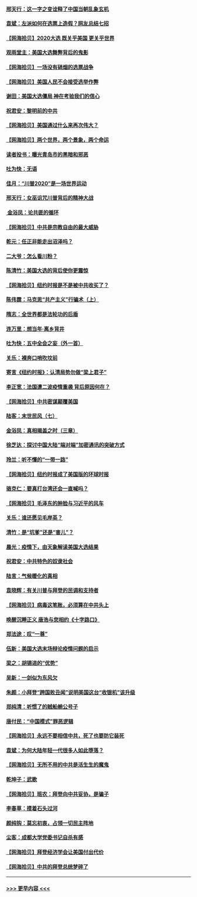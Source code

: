 #### [邢天行：这一字之变诠释了中国当朝乱象玄机](../pages/nsc993/n12533446.md?t=11082351) 
#### [袁斌：左派如何在选票上造假？网友总结七招](../pages/nsc993/n12533180.md?t=11082351) 
#### [【网海拾贝】2020大选 既关乎美国 更关乎世界](../pages/nsc993/n12533161.md?t=11082351) 
#### [观雨堂主：美国大选舞弊背后的鬼影](../pages/nsc993/n12533153.md?t=11082351) 
#### [【网海拾贝】一场没有硝烟的选票战争](../pages/nsc993/n12531883.md?t=11082351) 
#### [【网海拾贝】美国人民不会接受选举作弊](../pages/nsc993/n12528850.md?t=11082351) 
#### [谢田：美国大选僵局 神在考验我们的信心](../pages/nsc993/n12527932.md?t=11082351) 
#### [祝君安：黎明前的中共](../pages/nsc993/n12524071.md?t=11082351) 
#### [【网海拾贝】美国通过什么来再次伟大？](../pages/nsc993/n12523844.md?t=11082351) 
#### [【网海拾贝】两个世界，两个景象，两个命运](../pages/nsc993/n12521419.md?t=11082351) 
#### [读者投书：曝光青岛市的黑暗和邪恶](../pages/nsc993/n12520988.md?t=11082351) 
#### [吐为快：无语](../pages/nsc993/n12518588.md?t=11082351) 
#### [佳月：“川普2020”是一场世界运动](../pages/nsc993/n12518581.md?t=11082351) 
#### [邢天行：女巫诅咒川普背后的精神大战](../pages/nsc993/n12517257.md?t=11082351) 
#### [ 金浴凤：论共匪的循环](../pages/nsc993/n12517133.md?t=11082351) 
#### [【网海拾贝】中共是宗教自由的最大威胁](../pages/nsc993/n12516879.md?t=11082351) 
#### [乾元：任正非能走出沼泽吗？](../pages/nsc993/n12515831.md?t=11082351) 
#### [二大爷：怎么看川粉？](../pages/nsc993/n12515820.md?t=11082351) 
#### [陈清竹：美国大选的背后使你更震惊](../pages/nsc993/n12515589.md?t=11082351) 
#### [【网海拾贝】纽约时报是不是被中共收买了？](../pages/nsc993/n12515122.md?t=11082351) 
#### [陈伟霆：马克思“共产主义”行骗术（上）](../pages/nsc993/n12510217.md?t=11082351) 
#### [隋志：全世界都是法轮功的后盾](../pages/nsc993/n12510636.md?t=11082351) 
#### [连万里：想当年‧离乡背井](../pages/nsc993/n12510623.md?t=11082351) 
#### [吐为快：五中全会之妄（外一首）](../pages/nsc993/n12510470.md?t=11082351) 
#### [关乐：裸奔口哨吹坟前](../pages/nsc993/n12510403.md?t=11082351) 
#### [寄言《纽约时报》：认清局势勿做“梁上君子”](../pages/nsc993/n12510042.md?t=11082351) 
#### [李正宽：法国遭二波疫情重袭 背后原因何在？](../pages/nsc993/n12509971.md?t=11082351) 
#### [【网海拾贝】中共密谋颠覆美国](../pages/nsc993/n12509816.md?t=11082351) 
#### [陆客：末世民风（七）](../pages/nsc993/n12507822.md?t=11082351) 
#### [金浴凤：真相揭盖之时（三章）](../pages/nsc993/n12507804.md?t=11082351) 
#### [徐芝达：探讨中国大陆“端对端”加密通讯的突破方式](../pages/nsc993/n12507682.md?t=11082351) 
#### [玲兰：听不懂的“一带一路”](../pages/nsc993/n12507669.md?t=11082351) 
#### [【网海拾贝】纽约时报成了美国版的环球时报](../pages/nsc993/n12507053.md?t=11082351) 
#### [骆克仁：要真打台湾还会一直喊吗？](../pages/nsc993/n12506843.md?t=11082351) 
#### [【网海拾贝】毛泽东的肿脸与习近平的风车](../pages/nsc993/n12504537.md?t=11082351) 
#### [关乐：谁还愿见毛岸英？](../pages/nsc993/n12503866.md?t=11082351) 
#### [清竹：是“坑爹”还是“害儿”？](../pages/nsc993/n12503034.md?t=11082351) 
#### [晨光：疫情下，由天象解读美国大选结果](../pages/nsc993/n12502536.md?t=11082351) 
#### [祝君安：中共特色的奴隶社会](../pages/nsc993/n12501529.md?t=11082351) 
#### [陆言：气候暖化的真相](../pages/nsc993/n12501183.md?t=11082351) 
#### [袁晓辉：有关川普与拜登的民调和支持者](../pages/nsc993/n12500433.md?t=11082351) 
#### [【网海拾贝】病毒这笔账，必须算在中共头上](../pages/nsc993/n12500320.md?t=11082351) 
#### [唤醒沉睡正义 唐浩与您相约《十字路口》](../pages/nsc993/n12497980.md?t=11082351) 
#### [郑法途：叹“一尊”](../pages/nsc993/n12498837.md?t=11082351) 
#### [伍新：美国大选末场辩论疫情问题的启示](../pages/nsc993/n12498829.md?t=11082351) 
#### [梁之：胡锡进的“优势”](../pages/nsc993/n12498780.md?t=11082351) 
#### [吴新：一剑似为东风欠](../pages/nsc993/n12498772.md?t=11082351) 
#### [朱颜：小拜登“跨国败丑闻”说明美国这台“收银机”该升级](../pages/nsc993/n12498731.md?t=11082351) 
#### [郑纯清：听惯了的贼船艄公号子](../pages/nsc993/n12498721.md?t=11082351) 
#### [唐付民：“中国模式”罪恶逻辑](../pages/nsc993/n12498310.md?t=11082351) 
#### [【网海拾贝】永远不要相信中共，死了也要防它装死](../pages/nsc993/n12498162.md?t=11082351) 
#### [袁斌：为何大陆年轻一代很多人如此堕落？](../pages/nsc993/n12495696.md?t=11082351) 
#### [【网海拾贝】无所不用的中共是活生生的魔鬼](../pages/nsc993/n12495621.md?t=11082351) 
#### [乾坤子：武歌](../pages/nsc993/n12493391.md?t=11082351) 
#### [【网海拾贝】班农：拜登向中共妥协，是骗子](../pages/nsc993/n12492877.md?t=11082351) 
#### [李春草：摸着石头过河](../pages/nsc993/n12491121.md?t=11082351) 
#### [颜纯钩：莫忘初衷，占领一切民主阵地](../pages/nsc993/n12490965.md?t=11082351) 
#### [尘客：成都大学党委书记自杀有感](../pages/nsc993/n12490950.md?t=11082351) 
#### [【网海拾贝】拜登经济学会让美国付出代价](../pages/nsc993/n12489662.md?t=11082351) 
#### [【网海拾贝】中共的拜登总统梦碎了](../pages/nsc993/n12487896.md?t=11082351) 

----
#### [ >>> 更早内容 <<< ](../indexes/nsc993-earlier.md)
